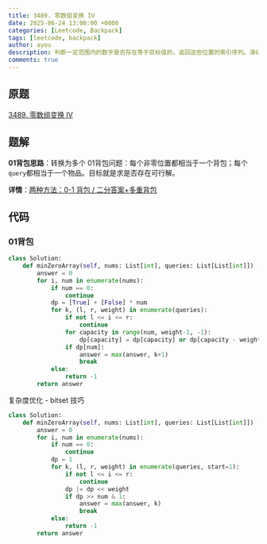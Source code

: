 ```yaml
---
title: 3489. 零数组变换 IV
date: 2025-06-24 13:00:00 +0800
categories: [Leetcode, Backpack]
tags: [leetcode, backpack]
author: ayou
description: 判断一定范围内的数字是否存在等于目标值的，返回这些位置的索引序列。滑动窗口。
comments: true
---
```


## 原题
[3489. 零数组变换 IV](https://leetcode.cn/problems/zero-array-transformation-iv/description/)

## 题解
**01背包思路**：转换为多个 01背包问题：每个非零位置都相当于一个背包；每个`query`都相当于一个物品。目标就是求是否存在可行解。

**详情**：[两种方法：0-1 背包 / 二分答案+多重背包](https://leetcode.cn/problems/zero-array-transformation-iv/solutions/3613907/0-1-bei-bao-pythonjavacgo-by-endlesschen-2y0l)

## 代码
### 01背包
```python
class Solution:
    def minZeroArray(self, nums: List[int], queries: List[List[int]]) -> int:
        answer = 0
        for i, num in enumerate(nums):
            if num == 0:
                continue
            dp = [True] + [False] * num
            for k, (l, r, weight) in enumerate(queries):
                if not l <= i <= r:
                    continue
                for capacity in range(num, weight-1, -1):
                    dp[capacity] = dp[capacity] or dp[capacity - weight]
                if dp[num]:
                    answer = max(answer, k+1)
                    break
            else:
                return -1
        return answer
```

复杂度优化 - bitset 技巧
```python
class Solution:
    def minZeroArray(self, nums: List[int], queries: List[List[int]]) -> int:
        answer = 0
        for i, num in enumerate(nums):
            if num == 0:
                continue
            dp = 1
            for k, (l, r, weight) in enumerate(queries, start=1):
                if not l <= i <= r:
                    continue
                dp |= dp << weight
                if dp >> num & 1:
                    answer = max(answer, k)
                    break
            else:
                return -1
        return answer
```

